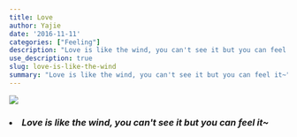 ```yaml
---
title: Love
author: Yajie
date: '2016-11-11'
categories: ["Feeling"]
description: "Love is like the wind, you can't see it but you can feel it."
use_description: true
slug: love-is-like-the-wind
summary: "Love is like the wind, you can't see it but you can feel it~"
---
```


![](https://c1.staticflickr.com/1/629/22427068572_bdbf567f85_b.jpg)

<h3>
    <li>
        <i>Love is like the wind, you can't see it but you can feel it~</i>
    </li>
</h3>


